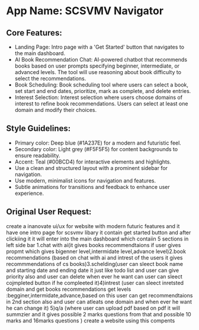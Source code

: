 # **App Name**: SCSVMV Navigator

## Core Features:

- Landing Page: Intro page with a 'Get Started' button that navigates to the main dashboard.
- AI Book Recommendation Chat: AI-powered chatbot that recommends books based on user prompts specifying beginner, intermediate, or advanced levels. The tool will use reasoning about book difficulty to select the recommendations.
- Book Scheduling: Book scheduling tool where users can select a book, set start and end dates, prioritize, mark as complete, and delete entries.
- Interest Selection: Interest selection where users choose domains of interest to refine book recommendations.  Users can select at least one domain and modify their choices.

## Style Guidelines:

- Primary color: Deep blue (#1A237E) for a modern and futuristic feel.
- Secondary color: Light grey (#F5F5F5) for content backgrounds to ensure readability.
- Accent: Teal (#00BCD4) for interactive elements and highlights.
- Use a clean and structured layout with a prominent sidebar for navigation.
- Use modern, minimalist icons for navigation and features.
- Subtle animations for transitions and feedback to enhance user experience.

## Original User Request:
create a inanovate ui/ux for website with modern futuric features and it have one intro page for scsvmv libary it contain get started button and after clickiing it it will enter into  the main dashboard which contaiin 5 sections in left side bar 1.chat with ai(it gives books recommendtaions if user gives propmt which gives bigenner level,intermidate level,advance level)2.book recommendations (based on chat with ai and intrest of the users it gives recommmendations of cs books)3.schelding(user can sleect book name and starting date and ending date it just like todo list and user can give priority also and user can delete when ever he want can user can sleect cojmpleted button if he compleeted it)4)intrest (user can sleect inretsted domain and get books recommendations get levels :begginer,intermidate,advance,based on this user can get recommendtaions in 2nd section also  and user can atleats one domain and when ever he want he can change it) 5)q/a (where user can upload pdf based on pdf it will summzier and it gives possible 2 marks questions from that and possible 10 marks and 16marks questions ) create a website using this compents
  